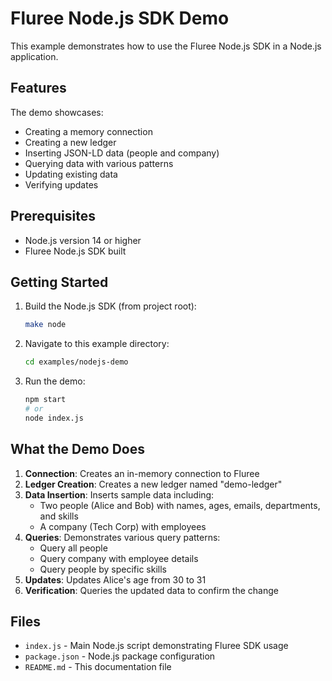 # Fluree Node.js SDK Demo

This example demonstrates how to use the Fluree Node.js SDK in a Node.js application.

## Features

The demo showcases:
- Creating a memory connection
- Creating a new ledger
- Inserting JSON-LD data (people and company)
- Querying data with various patterns
- Updating existing data
- Verifying updates

## Prerequisites

- Node.js version 14 or higher
- Fluree Node.js SDK built

## Getting Started

1. Build the Node.js SDK (from project root):
   ```bash
   make node
   ```

2. Navigate to this example directory:
   ```bash
   cd examples/nodejs-demo
   ```

3. Run the demo:
   ```bash
   npm start
   # or
   node index.js
   ```

## What the Demo Does

1. **Connection**: Creates an in-memory connection to Fluree
2. **Ledger Creation**: Creates a new ledger named "demo-ledger"
3. **Data Insertion**: Inserts sample data including:
   - Two people (Alice and Bob) with names, ages, emails, departments, and skills
   - A company (Tech Corp) with employees
4. **Queries**: Demonstrates various query patterns:
   - Query all people
   - Query company with employee details
   - Query people by specific skills
5. **Updates**: Updates Alice's age from 30 to 31
6. **Verification**: Queries the updated data to confirm the change

## Files

- `index.js` - Main Node.js script demonstrating Fluree SDK usage
- `package.json` - Node.js package configuration
- `README.md` - This documentation file